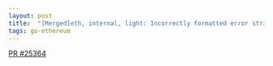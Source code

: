 ```yaml
---
layout: post
title:  "[Merged]eth, internal, light: Incorrectly formatted error string, ST1005 #25364"
tags: go-ethereum
---
```


[PR #25364](https://github.com/ethereum/go-ethereum/pull/25364)

